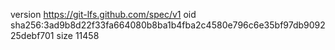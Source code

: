 version https://git-lfs.github.com/spec/v1
oid sha256:3ad9b8d22f33fa664080b8ba1b4fba2c4580e796c6e35bf97db909225debf701
size 11458
